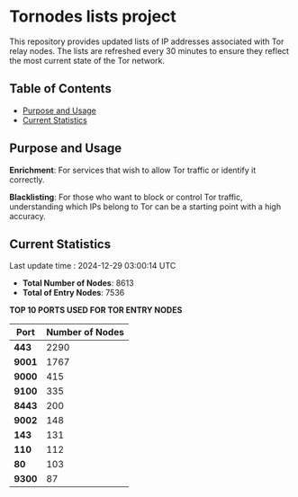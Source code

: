 # Tornodes lists project

This repository provides updated lists of IP addresses associated with Tor relay nodes. The lists are refreshed every 30 minutes to ensure they reflect the most current state of the Tor network.

## Table of Contents

- [Purpose and Usage](#purpose-and-usage)
- [Current Statistics](#current-statistics)


## Purpose and Usage

**Enrichment**: For services that wish to allow Tor traffic or identify it correctly.

**Blacklisting**: For those who want to block or control Tor traffic, understanding which IPs belong to Tor can be a starting point with a high accuracy.

## Current Statistics

Last update time : 2024-12-29 03:00:14 UTC

- **Total Number of Nodes**: 8613
- **Total of Entry Nodes**: 7536

**TOP 10 PORTS USED FOR TOR ENTRY NODES**

| **Port** | **Number of Nodes** |
|------|-----------------|
| **443**   | 2290  |
| **9001**   | 1767  |
| **9000**   | 415  |
| **9100**   | 335  |
| **8443**   | 200  |
| **9002**   | 148  |
| **143**   | 131  |
| **110**   | 112  |
| **80**   | 103  |
| **9300**   | 87  |

